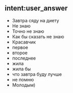 ## intent:user_answer
- Завтра сяду на диету
- Не знаю
- Точно не знаю
- Как бы сказать не знаю
- Красавчик
- первое
- второе
- последнее
- жила 
- жила бы
- что завтра буду лучше
- не помню
- Молодым)